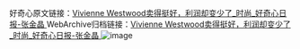 好奇心原文链接：[Vivienne Westwood卖得挺好，利润却变少了_时尚_好奇心日报-张金晶 ](https://www.qdaily.com/articles/11436.html)
WebArchive归档链接：[Vivienne Westwood卖得挺好，利润却变少了_时尚_好奇心日报-张金晶 ](http://web.archive.org/web/20190623165241/https://www.qdaily.com/articles/11436.html)
![image](http://ww3.sinaimg.cn/large/007d5XDply1g3w902lmn9j30u032ue81)
